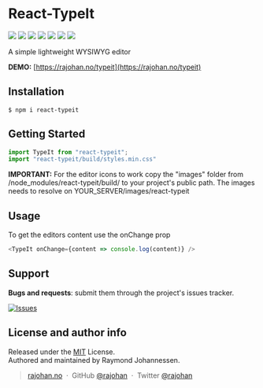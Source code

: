 # React-TypeIt

[![](https://img.shields.io/npm/v/react-typeit.svg?style=flat)](https://www.npmjs.com/package/react-typeit)
[![](https://img.shields.io/npm/dt/react-typeit.svg?style=flat)](https://www.npmjs.com/package/react-typeit)
![](https://img.shields.io/bundlephobia/min/react-typeit.svg?style=flat)
![](https://img.shields.io/npm/l/react-typeit.svg?style=flat)
![](https://img.shields.io/snyk/vulnerabilities/npm/react-typeit.svg?style=flat)
[![](https://img.shields.io/npm/dependency-version/react-typeit/peer/react.svg?style=flat)](https://www.npmjs.com/package/react)
[![](https://img.shields.io/npm/dependency-version/react-typeit/peer/react-dom.svg?style=flat)](https://www.npmjs.com/package/react-dom)

A simple lightweight WYSIWYG editor

**DEMO:** [https://rajohan.no/typeit](https://rajohan.no/typeit)

## Installation
```
$ npm i react-typeit
```

## Getting Started
```javascript
import TypeIt from "react-typeit";
import "react-typeit/build/styles.min.css"
```
**IMPORTANT:** For the editor icons to work copy the "images" folder from /node_modules/react-typeit/build/ to your project's public path.
The images needs to resolve on YOUR_SERVER/images/react-typeit

## Usage
To get the editors content use the onChange prop
```javascript
<TypeIt onChange={content => console.log(content)} />
```
## Support
__Bugs and requests__: submit them through the project's issues tracker.

[![Issues](http://img.shields.io/github/issues/rajohan/react-typeit.svg)](https://github.com/rajohan/react-typeit/issues)

## License and author info
Released under the [MIT] License.<br>
Authored and maintained by Raymond Johannessen.

> [rajohan.no](https://rajohan.no) &nbsp;&middot;&nbsp;
> GitHub [@rajohan](https://github.com/rajohan) &nbsp;&middot;&nbsp;
> Twitter [@rajohan](https://twitter.com/rajohan)

[MIT]: http://mit-license.org/
